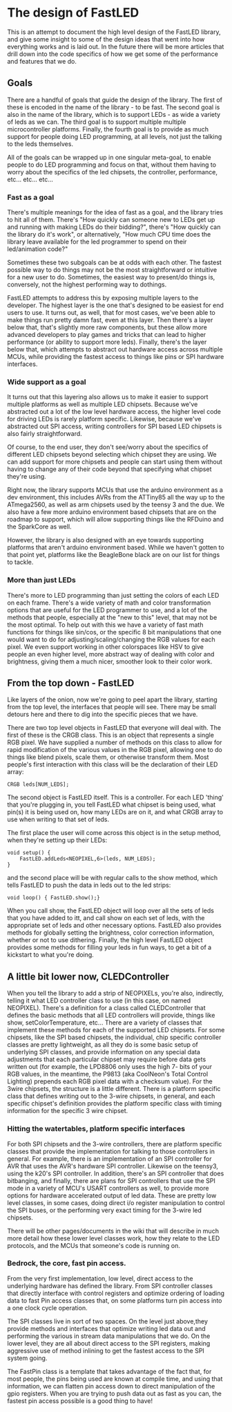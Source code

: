 # The design of FastLED

This is an attempt to document the high level design of the FastLED library, and give some insight to some of the design ideas that went into how everything works and is laid out.  In the future there will be more articles that drill down into the code specifics of how we get some of the performance and features that we do.

## Goals

There are a handful of goals that guide the design of the library.  The first of these is encoded in the name of the library - to be fast.  The second goal is also in the name of the library, which is to support LEDs - as wide a variety of leds as we can.  The third goal is to support multiple multiple microcontroller platforms.  Finally, the fourth goal is to provide as much support for people doing LED programming, at all levels, not just the talking to the leds themselves.

All of the goals  can be wrapped up in one singular meta-goal, to enable people to do LED programming and focus on that, without them having to worry about the specifics of the led chipsets, the controller, performance, etc... etc... etc...

### Fast as a goal

There's multiple meanings for the idea of fast as a goal, and the library tries to hit all of them.  There's "How quickly can someone new to LEDs get up and running with making LEDs do their bidding?", there's "How quickly can the library do it's work", or alternatively, "How much CPU time does the library leave available for the led programmer to spend on their led/animation code?"

Sometimes these two subgoals can be at odds with each other.  The fastest possible way to do things may not be the most straightforward or intuitive for a new user to do.  Sometimes, the easiest way to present/do things is, conversely, not the highest performing way to dothings.

FastLED attempts to address this by exposing multiple layers to the developer.  The highest layer is the one that's designed to be easiest for end users to use.  It turns out, as well, that for most cases, we've been able to make things run pretty damn fast, even at this layer.  Then there's a layer below that, that's slightly more raw components, but these allow more advanced developers to play games and tricks that can lead to higher performance (or ability to support more leds).  Finally, there's the layer below that, which attempts to abstract out hardware access across multiple MCUs, while providing the fastest access to things like pins or SPI hardware interfaces.  

### Wide support as a goal

It turns out that this layering also allows us to make it easier to support multiple platforms as well as multiple LED chipsets.  Because we've abstracted out a lot of the low level hardware access, the higher level code for driving LEDs is rarely platform specific.  Likewise,  because we've abstracted out SPI access, writing controllers for SPI based LED chipsets is also fairly straightforward.  

Of course, to the end user, they don't see/worry about the specifics of different LED chipsets beyond selecting which chipset they are using.  We can add support for more chipsets and people can start using them without having to change any of their code beyond that specifying what chipset they're using.

Right now, the library supports MCUs that use the arduino environment as a dev environment, this includes AVRs from the ATTiny85 all the way up to the ATmega2560, as well as arm chipsets used by the teensy 3 and the due.  We also have a few more arduino environment based chipsets that are on the roadmap to support, which will allow supporting things like the RFDuino and the SparkCore as well.

However, the library is also designed with an eye towards supporting platforms that aren't arduino environment based.  While we haven't gotten to that point yet, platforms like the BeagleBone black are on our list for things to tackle.

### More than just LEDs

There's more to LED programming than just setting the colors of each LED on each frame.  There's a wide variety of math and color transformation options that are useful for the LED programmer to use, and a lot of the methods that people, especially at the "new to this" level, that may not be the most optimal.  To help out with this we have a variety of fast math functions for things like sin/cos, or the specific 8 bit manipulations that one would want to do for adjusting/scaling/changing the RGB values for each pixel.  We even support working in other colorspaces like HSV to give people an even higher level, more abstract way of dealing with color and brightness, giving them a much nicer, smoother look to their color work.

## From the top down - FastLED

Like layers of the onion, now we're going to peel apart the library, starting from the top level, the interfaces that people will see.  There may be small detours here and there to dig into the specific pieces that we have.

There are two top level objects in FastLED that everyone will deal with.  The first of these is the CRGB class.  This is an object that represents a single RGB pixel.  We have supplied a number of methods on this class to allow for rapid modification of the various values in the RGB pixel, allowing one to do things like blend pixels, scale them, or otherwise transform them.  Most people's first interaction with this class will be the declaration of their LED array:

```
CRGB leds[NUM_LEDS];
```

The second object is FastLED itself.  This is a controller.  For each LED 'thing' that you're plugging in, you tell FastLED what chipset is being used, what pin(s) it is being used on, how many LEDs are on it, and what CRGB array to use when writing to that set of leds.

The first place the user will come across this object is in the setup method, when they're setting up their LEDs:

```
void setup() {
	FastLED.addLeds<NEOPIXEL,6>(leds, NUM_LEDS);
}
```

and the second place will be with regular calls to the show method, which tells FastLED to push the data in leds out to the led strips:

```
void loop() { FastLED.show();}
```

When you call show, the FastLED object will loop over all the sets of leds that you have added to itt, and call show on each set of leds, with the appropriate set of leds and other necessary options.  FastLED also provides methods for globally setting the brightness, color correction information, whether or not to use dithering.  Finally, the high level FastLED object provides some methods for filling your leds in fun ways, to get a bit of a kickstart to what you're doing.

## A little bit lower now, CLEDController

When you tell the library to add a strip of NEOPIXELs, you're also, indirectly, telling it what LED controller class to use (in this case, on named NEOPIXEL).  There's a definition for a class called CLEDController that defines the basic methods that all LED controllers will provide, things like show, setColorTemperature, etc...  There are a variety of classes that implement these methods for each of the supported LED chipsets.  For some chipsets, like the SPI based chipsets, the individual, chip specific controller classes are pretty lightweight, as all they do is some basic setup of underlying SPI classes, and provide information on any special data adjustments that each particular chipset may require before data gets written out (for example, the LPD8806 only uses the high 7- bits of your RGB values, in the meantime, the P9813 (aka CoolNeon's Total Control Lighting) prepends each RGB pixel data with a checksum value).  For the 3wire chipsets, the structure is a little different.  There is a platform specific class that defines writing out to the 3-wire chipsets, in general, and each specific chipset's definition provides the platform specific class with timing information for the specific 3 wire chipset.

### Hitting the watertables, platform specific interfaces

For both SPI chipsets and the 3-wire controllers, there are platform specific classes that provide the implementation for talking to those controllers in general.  For example, there is an implementation of an SPI controller for AVR that uses the AVR's hardware SPI controller.  Likewise on the teensy3, using the k20's SPI controller.  In addition, there's an SPI controller that does bitbanging, and finally, there are plans for SPI controllers that use the SPI mode in a variety of MCU's USART controllers as well, to provide more options for hardware accelerated output of led data.  These are pretty low level classes, in some cases, doing direct i/o register manipulation to control the SPI buses, or the performing very exact timing for the 3-wire led chipsets.

There will be other pages/documents in the wiki that will describe in much more detail how these lower level classes work, how they relate to the LED protocols, and the MCUs that someone's code is running on.

### Bedrock, the core, fast pin access.

From the very first implementation, low level, direct access to the underlying hardware has defined the library.  From SPI controller classes that directly interface with control registers and optimize ordering of loading data to fast Pin access classes that, on some platforms turn pin access into a one clock cycle operation.  

The SPI classes live in sort of two spaces.  On the level just above,they provide methods and interfaces that optimize writing led data out and performing the various in stream data manipulations that we do. On the lower level, they are all about direct access to the SPI registers, making aggressive use of method inlining to get the fastest access to the SPI system going.

The FastPin class is a template that takes advantage of the fact that, for most people, the pins being used are known at compile time, and using that information, we can flatten pin access down to direct manipulation of the gpio registers.  When you are trying to push data out as fast as you can, the fastest pin access possible is a good thing to have!
